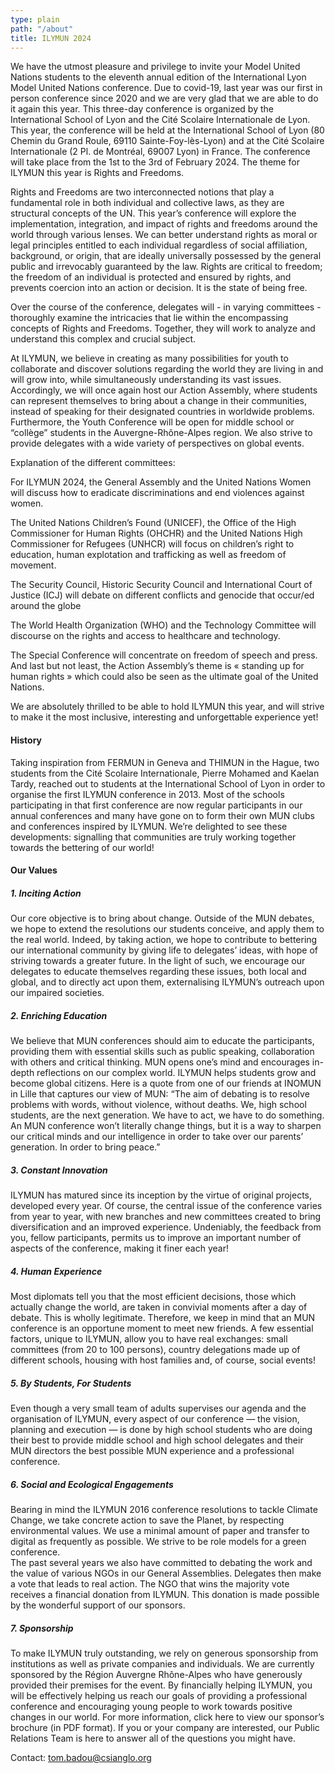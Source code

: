```yaml
---
type: plain
path: "/about"
title: ILYMUN 2024
---
```

We have the utmost pleasure and privilege to invite your Model United Nations students to the eleventh annual edition of the International Lyon Model United Nations conference. Due to covid-19, last year was our first in person conference since 2020 and we are very glad that we are able to do it again this year.  This three-day conference is organized by the International School of Lyon and the Cité Scolaire Internationale de Lyon. This year, the conference will be held at the International School of Lyon (80 Chemin du Grand Roule, 69110 Sainte-Foy-lès-Lyon) and at the Cité Scolaire Internationale (2 Pl. de Montréal, 69007 Lyon) in France. The conference will take place from the 1st to the 3rd of February 2024. The theme for ILYMUN this year is Rights and Freedoms. 

Rights and Freedoms are two interconnected notions that play a fundamental role in both individual and collective laws, as they are structural concepts of the UN. This year’s conference will explore the implementation, integration, and impact of rights and freedoms around the world through various lenses. We can better understand rights as moral or legal principles entitled to each individual regardless of social affiliation, background, or origin, that are ideally universally possessed by the general public and irrevocably guaranteed by the law. Rights are critical to freedom; the freedom of an individual is protected and ensured by rights, and prevents coercion into an action or decision. It is the state of being free. 

Over the course of the conference, delegates will - in varying committees - thoroughly examine the intricacies that lie within the encompassing concepts of Rights and Freedoms. Together, they will work to analyze and understand this complex and crucial subject.

At ILYMUN, we believe in creating as many possibilities for youth to collaborate and discover solutions regarding the world they are living in and will grow into, while simultaneously understanding its vast issues. Accordingly, we will once again host our Action Assembly, where students can represent themselves to bring about a change in their communities, instead of speaking for their designated countries in worldwide problems. Furthermore, the Youth Conference will be open for middle school or “collège” students in the Auvergne-Rhône-Alpes region. We also strive to provide delegates with a wide variety of perspectives on global events. 

Explanation of the different committees: 

For ILYMUN 2024, the General Assembly and the United Nations Women will discuss how to eradicate discriminations and end violences against women.

The United Nations Children’s Found (UNICEF), the Office of the High Commissioner for Human Rights (OHCHR) and the United Nations High Commissioner for Refugees (UNHCR) will focus on children’s right to education, human explotation and trafficking as well as freedom of movement.

The Security Council, Historic Security Council and International Court of Justice (ICJ) will debate on different conflicts and genocide that occur/ed around the globe

The World Health Organization (WHO) and the Technology Committee will discourse on the rights and access to healthcare and technology.

The Special Conference will concentrate on freedom of speech and press. And last but not least, the Action Assembly’s theme is « standing up for human rights » which could also be seen as the ultimate goal of the United Nations.

We are absolutely thrilled to be able to hold ILYMUN this year, and will strive to make it the most inclusive, interesting and unforgettable experience yet!

#### History

Taking inspiration from FERMUN in Geneva and THIMUN in the Hague, two students from the Cité Scolaire Internationale, Pierre Mohamed and Kaelan Tardy, reached out to students at the International School of Lyon in order to organise the first ILYMUN conference in 2013. Most of the schools participating in that first conference are now regular participants in our annual conferences and many have gone on to form their own MUN clubs and conferences inspired by ILYMUN. We’re delighted to see these developments: signalling that communities are truly working together towards the bettering of our world!

#### Our Values

##### 1. Inciting Action

Our core objective is to bring about change. Outside of the MUN debates, we hope to extend the resolutions our students conceive, and apply them to the real world. Indeed, by taking action, we hope to contribute to bettering our international community by giving life to delegates’ ideas, with hope of striving towards a greater future. In the light of such, we encourage our delegates to educate themselves regarding these issues, both local and global, and to directly act upon them, externalising ILYMUN’s outreach upon our impaired societies.

##### 2. Enriching Education

We believe that MUN conferences should aim to educate the participants, providing them with essential skills such as public speaking, collaboration with others and critical thinking. MUN opens one’s mind and encourages in-depth reflections on our complex world. ILYMUN helps students grow and become global citizens. Here is a quote from one of our friends at INOMUN in Lille that captures our view of MUN: “The aim of debating is to resolve problems with words, without violence, without deaths. We, high school students, are the next generation. We have to act, we have to do something. An MUN conference won’t literally change things, but it is a way to sharpen our critical minds and our intelligence in order to take over our parents’ generation. In order to bring peace.”

##### 3. Constant Innovation

ILYMUN has matured since its inception by the virtue of original projects, developed every year. Of course, the central issue of the conference varies from year to year, with new branches and new committees created to bring diversification and an improved experience. Undeniably, the feedback from you, fellow participants, permits us to improve an important number of aspects of the conference, making it finer each year!

##### 4. Human Experience

Most diplomats tell you that the most efficient decisions, those which actually change the world, are taken in convivial moments after a day of debate. This is wholly legitimate. Therefore, we keep in mind that an MUN conference is an opportune moment to meet new friends. A few essential factors, unique to ILYMUN, allow you to have real exchanges: small committees (from 20 to 100 persons), country delegations made up of different schools, housing with host families and, of course, social events!

##### 5. By Students, For Students

Even though a very small team of adults supervises our agenda and the organisation of ILYMUN, every aspect of our conference — the vision, planning and execution — is done by high school students who are doing their best to provide middle school and high school delegates and their MUN directors the best possible MUN experience and a professional conference.

##### 6. Social and Ecological Engagements

Bearing in mind the ILYMUN 2016 conference resolutions to tackle Climate Change, we take concrete action to save the Planet, by respecting environmental values. We use a minimal amount of paper and transfer to digital as frequently as possible. We strive to be role models for a green conference.<br/>
The past several years we also have committed to debating the work and the value of various NGOs in our General Assemblies. Delegates then make a vote that leads to real action. The NGO that wins the majority vote receives a financial donation from ILYMUN. This donation is made possible by the wonderful support of our sponsors.

##### 7. Sponsorship

To make ILYMUN truly outstanding, we rely on generous sponsorship from institutions as well as private companies and individuals. We are currently sponsored by the Région Auvergne Rhône-Alpes who have generously provided their premises for the event. By financially helping ILYMUN, you will be effectively helping us reach our goals of providing a professional conference and encouraging young people to work towards positive changes in our world. For more information, click here to view our sponsor’s brochure (in PDF format). If you or your company are interested, our Public Relations Team is here to answer all of the questions you might have.

Contact: tom.badou@csianglo.org
